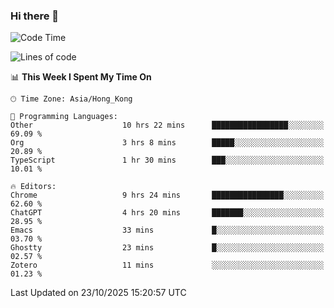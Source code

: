 ### Hi there 👋

<!--
**nicehiro/nicehiro** is a ✨ _special_ ✨ repository because its `README.md` (this file) appears on your GitHub profile.

Here are some ideas to get you started:

- 🔭 I’m currently working on ...
- 🌱 I’m currently learning ...
- 👯 I’m looking to collaborate on ...
- 🤔 I’m looking for help with ...
- 💬 Ask me about ...
- 📫 How to reach me: ...
- 😄 Pronouns: ...
- ⚡ Fun fact: ...
-->

<!--START_SECTION:waka-->
![Code Time](http://img.shields.io/badge/Code%20Time-1%2C169%20hrs%2018%20mins-blue)

![Lines of code](https://img.shields.io/badge/From%20Hello%20World%20I%27ve%20Written-1.9%20million%20lines%20of%20code-blue)

📊 **This Week I Spent My Time On** 

```text
🕑︎ Time Zone: Asia/Hong_Kong

💬 Programming Languages: 
Other                    10 hrs 22 mins      █████████████████░░░░░░░░   69.09 % 
Org                      3 hrs 8 mins        █████░░░░░░░░░░░░░░░░░░░░   20.89 % 
TypeScript               1 hr 30 mins        ███░░░░░░░░░░░░░░░░░░░░░░   10.01 % 

🔥 Editors: 
Chrome                   9 hrs 24 mins       ████████████████░░░░░░░░░   62.60 % 
ChatGPT                  4 hrs 20 mins       ███████░░░░░░░░░░░░░░░░░░   28.95 % 
Emacs                    33 mins             █░░░░░░░░░░░░░░░░░░░░░░░░   03.70 % 
Ghostty                  23 mins             █░░░░░░░░░░░░░░░░░░░░░░░░   02.57 % 
Zotero                   11 mins             ░░░░░░░░░░░░░░░░░░░░░░░░░   01.23 % 
```


 Last Updated on 23/10/2025 15:20:57 UTC
<!--END_SECTION:waka-->
